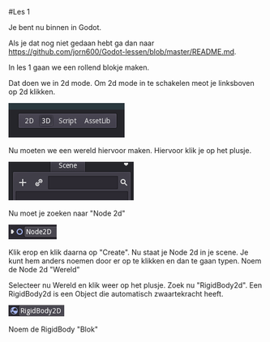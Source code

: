 #Les 1


Je bent nu binnen in Godot. 

Als je dat nog niet gedaan hebt ga dan naar https://github.com/jorn600/Godot-lessen/blob/master/README.md.

In les 1 gaan we een rollend blokje maken.

Dat doen we in 2d mode. Om 2d mode in te schakelen meot je linksboven op 2d klikken.

![godot-editor1](godot-editor.png)

Nu moeten we een wereld hiervoor maken.
Hiervoor klik je op het plusje. 

![godot-editor2](godot-editor2.png)

Nu moet je zoeken naar "Node 2d"

![godot-editor3](godot-editor3.png)

Klik erop en klik daarna op "Create".
Nu staat je Node 2d in je scene.
Je kunt hem anders noemen door er op te klikken en dan te gaan typen.
Noem de Node 2d "Wereld"

Selecteer nu Wereld en klik weer op het plusje.
Zoek nu "RigidBody2d".
Een RigidBody2d is een Object die automatisch zwaartekracht heeft.

![godot-editor4](godot-editor4.png)

Noem de RigidBody "Blok"

